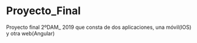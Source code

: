 # Proyecto_Final
Proyecto final 2ºDAM_ 2019 que consta de dos aplicaciones, una móvil(IOS) y otra web(Angular)
